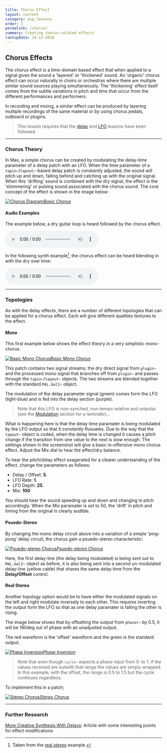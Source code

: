 ```yaml
---
title: Chorus Effect
layout: content
category: asp_lessons
order: 2
permalink: /chorus/
summary: Creating chorus-related effects
lastupdate: 14-12-2018
---
```


## Chorus Effects

The chorus effect is a time-domain based effect that when applied to a signal gives the sound a 'layered' or 'thickened' sound. An 'organic' chorus effect can occur naturally in choirs or orchestras where there are multiple similar sound sources playing simultaneously. The 'thickening' effect itself comes from the subtle variations in pitch and time that occur from the different performances and performers.

In recording and mixing, a similar effect can be produced by layering multiple recordings of the same material or by using chorus pedals, outboard or plugins.

> This lesson requires that the [delay](/delays) and [LFO](/lfos) lessons have been followed.

---

### Chorus Theory
In Max, a simple chorus can be created by modulating the delay-time parameter of a delay patch with an LFO. When the time parameter of a `tapin~`/`tapout~`-based delay patch is constantly adjusted, the sound will pitch up and down, falling behind and catching up with the original signal. When this 'drifting' sound is combined with the dry signal, the effect is the 'shimmering' or pulsing sound associated with the chorus sound. The core concept of the effect is shown in the image below:

[![Chorus Diagram](/assets/img/ch_04.png)*Basic Chorus*](/assets/img/ch_04.png)


#### Audio Examples

The example below, a dry guitar loop is heard followed by the chorus effect.

<audio controls>
  <source src="/assets/audio/chorus_gtr.mp3" type="audio/mpeg">
Your browser does not support the audio element.
</audio>

In the following synth example[^1], the chorus effect can be heard blending in with the dry over time:

<audio controls>
  <source src="/assets/audio/chorus_synth.mp3" type="audio/mpeg">
Your browser does not support the audio element.
</audio>

---

### Topologies

As with the delay effects, there are a number of different topologies that can be applied for a chorus effect. Each will give different qualities textures to the effect.


#### Mono

This first example below shows the effect theory in a very simplistic mono-chorus.

[![Basic Mono Chorus](/assets/img/ch_01.png)*Basic Mono Chorus*](/assets/img/ch_01.png)

This patch contains two signal streams; the dry direct signal from `plugin~` and the processed mono signal that branches off from `plugin~` and passes through the `tapin~`/`tapout~` objects. The two streams are blended together with the standard `M4L.bal2~` object.

The modulation of the delay parameter signal (green) comes form the LFO (light-blue) and is fed into the delay section (purple).

>Note that this LFO is non-synched, non-tempo relative and  unipolar. (see the [Modulation](/lfos) section for a reminder)...

What is happening here is that the delay time paramater is being modulated by the LFO output so that it constantly fluxuates. Due to the way that the `tapout~` object is coded, when the delay time is changed it causes a pitch change if the transition from one value to the next is slow enough. The settings shown in the screenshot will give a basic in-offensive mono chorus effect. Adjust the Mix dial to hear the effect/dry balance.

To hear the pitch/delay effect exagerated for a clearer understanding of the effect, change the parameters as follows:

- Delay / Offset: **5.**
- LFO Rate: **1.**
- LFO Depth: **25.**
- Mix: **100**

You should hear the sound speeding up and down and changing in pitch accordingly. When the Mix paramater is set to 50, the 'drift' in pitch and timing from the original is clearly audible.

#### Psuedo-Stereo
By changing the mono delay circuit above into a variation of a simple 'ping-pong' delay circuit, the chorus gain a psuedo-stereo characteristic:

[![Psuedo-stereo Chorus](/assets/img/ch_02.png)*Psuedo-stereo Chorus*](/assets/img/ch_02.png)

Here, the first delay-line (the delay being modulated) is being sent out to `M4L.bal2~` object as before, it is also being sent into a second un-modulated delay-line (yellow cable) that shares the same delay time from the **Delay/Offset** control.


#### Real Stereo
Another topology option would be to have either the modulated signals on the left and right modulate inversely to each other. This requires inverting the output form the LFO so that as one delay paramater is falling the other is rising.

The image below shows that by offsetting the output from `phasor~` by 0.5, it will be 180deg out of phase with an unadjusted output.



The red waveform is the 'offset' waveform and the green is the standard output.

[![Phase Inversion](/assets/img/ch_03b.png)*Phase Inversion*](/assets/img/ch_03b.png)

>Note that even though `cycle~` expects a phase input from 0. to 1. if the values received are outwith that range the values are simply wrapped. In this example, with the offset, the range is 0.5 to 1.5 but the cycle continues regardless.

To implement this in a patch;

[![Stereo Chorus](/assets/img/ch_03a.png)*Stereo Chorus*](/assets/img/ch_03a.png)

---

### Further Research

[More Creative Synthesis With Delays](https://www.soundonsound.com/techniques/more-creative-synthesis-delays#top): Article with some interesting points for effect modifications

[^1]: Taken from the [real stereo](#real-stereo) example.
